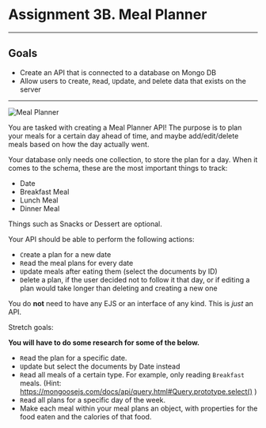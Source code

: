 # Assignment 3B. Meal Planner

---

## Goals

- Create an API that is connected to a database on Mongo DB
- Allow users to `C`reate, `R`ead, `U`pdate, and `D`elete data that exists on the server

---

![Meal Planner](https://i.imgur.com/3ru0Ld1.jpg)

You are tasked with creating a Meal Planner API! The purpose is to plan your meals for a certain day ahead of time, and maybe add/edit/delete meals based on how the day actually went.

Your database only needs one collection, to store the plan for a day. When it comes to the schema, these are the most important things to track:

- Date
- Breakfast Meal
- Lunch Meal
- Dinner Meal

Things such as Snacks or Dessert are optional.

Your API should be able to perform the following actions:

- `C`reate a plan for a new date
- `R`ead the meal plans for every date
- `U`pdate meals after eating them (select the documents by ID)
- `D`elete a plan, if the user decided not to follow it that day, or if editing a plan would take longer than deleting and creating a new one

You do **not** need to have any EJS or an interface of any kind. This is _just_ an API.

Stretch goals:

**You will have to do some research for some of the below.**

- `R`ead the plan for a specific date.
- `U`pdate but select the documents by Date instead
- `R`ead all meals of a certain type. For example, only reading `Breakfast` meals. (Hint: https://mongoosejs.com/docs/api/query.html#Query.prototype.select() )
- `R`ead all plans for a specific day of the week.
- Make each meal within your meal plans an object, with properties for the food eaten and the calories of that food.
